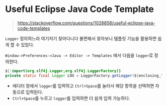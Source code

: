 # Useful Eclipse Java Code Template

> <https://stackoverflow.com/questions/1028858/useful-eclipse-java-code-templates>

`Logger` 정의하느라 여기저기 찾아다니다 불편해서 찾아보니 템플릿 기능을 활용하면 쉽게 할 수 있었다.

`Window->Preferences->Java -> Editor -> Templates` 에서 다음을 `logger`로 정의한다.

```java
${:import(org.slf4j.Logger,org.slf4j.LoggerFactory)}
private static final Logger LOG = LoggerFactory.getLogger(${enclosing_type}.class);
```

- 에디터 창에서 `logger`를 입력하고 `Ctrl+Space`를 눌러서 해당 항목을 선택하면 자동으로 입력된다.
- `Ctrl+Space`를 누르고 `logger`를 입력하면 더 쉽게 입력 가능하다.
